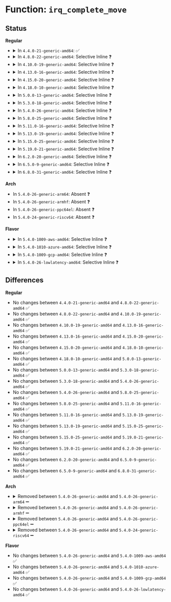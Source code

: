 # Function: <code>irq_complete_move</code>

## Status
<b>Regular</b>
<ul>
<li>
<details>
<summary>In <code>4.4.0-21-generic-amd64</code>: ✅</summary>

```c
void irq_complete_move(struct irq_cfg * cfg)
```

```json
{
  "name": "irq_complete_move",
  "collision_type": "Unique Global",
  "inline_type": "No",
  "funcs": [
    {
      "addr": 18446744071579196160,
      "name": "irq_complete_move",
      "external": true,
      "loc": "arch/x86/kernel/apic/vector.c:652",
      "file": "arch/x86/kernel/apic/vector.c",
      "inline": "seen, unknown",
      "caller_inline": [],
      "caller_func": [
        "arch/x86/kernel/apic/vector.c:apic_ack_edge",
        "arch/x86/kernel/apic/io_apic.c:ioapic_ack_level"
      ]
    }
  ],
  "symbols": [
    {
      "addr": 18446744071579196160,
      "name": "irq_complete_move",
      "section": ".text",
      "bind": "STB_GLOBAL",
      "size": 37
    }
  ]
}
```
</details>
</li>
<li>
<details>
<summary>In <code>4.8.0-22-generic-amd64</code>: Selective Inline ❓</summary>

```c
void irq_complete_move(struct irq_cfg * cfg)
```

```json
{
  "name": "irq_complete_move",
  "collision_type": "Unique Global",
  "inline_type": "Selective",
  "funcs": [
    {
      "addr": 18446744071579195223,
      "name": "irq_complete_move",
      "external": true,
      "loc": "arch/x86/kernel/apic/vector.c:654",
      "file": "arch/x86/kernel/apic/vector.c",
      "inline": "not declared, inlined",
      "caller_inline": [
        "arch/x86/kernel/apic/vector.c:apic_ack_edge"
      ],
      "caller_func": [
        "arch/x86/kernel/apic/io_apic.c:ioapic_ack_level"
      ]
    }
  ],
  "symbols": [
    {
      "addr": 18446744071579196784,
      "name": "irq_complete_move",
      "section": ".text",
      "bind": "STB_GLOBAL",
      "size": 30
    }
  ]
}
```
</details>
</li>
<li>
<details>
<summary>In <code>4.10.0-19-generic-amd64</code>: Selective Inline ❓</summary>

```c
void irq_complete_move(struct irq_cfg * cfg)
```

```json
{
  "name": "irq_complete_move",
  "collision_type": "Unique Global",
  "inline_type": "Selective",
  "funcs": [
    {
      "addr": 18446744071579207383,
      "name": "irq_complete_move",
      "external": true,
      "loc": "arch/x86/kernel/apic/vector.c:654",
      "file": "arch/x86/kernel/apic/vector.c",
      "inline": "not declared, inlined",
      "caller_inline": [
        "arch/x86/kernel/apic/vector.c:apic_ack_edge"
      ],
      "caller_func": [
        "arch/x86/kernel/apic/io_apic.c:ioapic_ack_level"
      ]
    }
  ],
  "symbols": [
    {
      "addr": 18446744071579208464,
      "name": "irq_complete_move",
      "section": ".text",
      "bind": "STB_GLOBAL",
      "size": 30
    }
  ]
}
```
</details>
</li>
<li>
<details>
<summary>In <code>4.13.0-16-generic-amd64</code>: Selective Inline ❓</summary>

```c
void irq_complete_move(struct irq_cfg * cfg)
```

```json
{
  "name": "irq_complete_move",
  "collision_type": "Unique Global",
  "inline_type": "Selective",
  "funcs": [
    {
      "addr": 18446744071579203263,
      "name": "irq_complete_move",
      "external": true,
      "loc": "arch/x86/kernel/apic/vector.c:675",
      "file": "arch/x86/kernel/apic/vector.c",
      "inline": "not declared, inlined",
      "caller_inline": [
        "arch/x86/kernel/apic/vector.c:apic_ack_edge"
      ],
      "caller_func": [
        "arch/x86/kernel/apic/io_apic.c:ioapic_ack_level"
      ]
    }
  ],
  "symbols": [
    {
      "addr": 18446744071579206000,
      "name": "irq_complete_move",
      "section": ".text",
      "bind": "STB_GLOBAL",
      "size": 30
    }
  ]
}
```
</details>
</li>
<li>
<details>
<summary>In <code>4.15.0-20-generic-amd64</code>: Selective Inline ❓</summary>

```c
void irq_complete_move(struct irq_cfg * cfg)
```

```json
{
  "name": "irq_complete_move",
  "collision_type": "Unique Global",
  "inline_type": "Selective",
  "funcs": [
    {
      "addr": 18446744071579220607,
      "name": "irq_complete_move",
      "external": true,
      "loc": "arch/x86/kernel/apic/vector.c:912",
      "file": "arch/x86/kernel/apic/vector.c",
      "inline": "not declared, inlined",
      "caller_inline": [
        "arch/x86/kernel/apic/vector.c:apic_ack_edge"
      ],
      "caller_func": [
        "arch/x86/kernel/apic/io_apic.c:ioapic_ack_level"
      ]
    }
  ],
  "symbols": [
    {
      "addr": 18446744071579223664,
      "name": "irq_complete_move",
      "section": ".text",
      "bind": "STB_GLOBAL",
      "size": 30
    }
  ]
}
```
</details>
</li>
<li>
<details>
<summary>In <code>4.18.0-10-generic-amd64</code>: Selective Inline ❓</summary>

```c
void irq_complete_move(struct irq_cfg * cfg)
```

```json
{
  "name": "irq_complete_move",
  "collision_type": "Unique Global",
  "inline_type": "Selective",
  "funcs": [
    {
      "addr": 18446744071579235978,
      "name": "irq_complete_move",
      "external": true,
      "loc": "arch/x86/kernel/apic/vector.c:928",
      "file": "arch/x86/kernel/apic/vector.c",
      "inline": "not declared, inlined",
      "caller_inline": [
        "arch/x86/kernel/apic/vector.c:apic_ack_edge"
      ],
      "caller_func": [
        "arch/x86/kernel/apic/io_apic.c:ioapic_ack_level"
      ]
    }
  ],
  "symbols": [
    {
      "addr": 18446744071579236048,
      "name": "irq_complete_move",
      "section": ".text",
      "bind": "STB_GLOBAL",
      "size": 30
    }
  ]
}
```
</details>
</li>
<li>
<details>
<summary>In <code>5.0.0-13-generic-amd64</code>: Selective Inline ❓</summary>

```c
void irq_complete_move(struct irq_cfg * cfg)
```

```json
{
  "name": "irq_complete_move",
  "collision_type": "Unique Global",
  "inline_type": "Selective",
  "funcs": [
    {
      "addr": 18446744071579259642,
      "name": "irq_complete_move",
      "external": true,
      "loc": "arch/x86/kernel/apic/vector.c:919",
      "file": "arch/x86/kernel/apic/vector.c",
      "inline": "not declared, inlined",
      "caller_inline": [
        "arch/x86/kernel/apic/vector.c:apic_ack_edge"
      ],
      "caller_func": [
        "arch/x86/kernel/apic/io_apic.c:ioapic_ack_level"
      ]
    }
  ],
  "symbols": [
    {
      "addr": 18446744071579259712,
      "name": "irq_complete_move",
      "section": ".text",
      "bind": "STB_GLOBAL",
      "size": 30
    }
  ]
}
```
</details>
</li>
<li>
<details>
<summary>In <code>5.3.0-18-generic-amd64</code>: Selective Inline ❓</summary>

```c
void irq_complete_move(struct irq_cfg * cfg)
```

```json
{
  "name": "irq_complete_move",
  "collision_type": "Unique Global",
  "inline_type": "Selective",
  "funcs": [
    {
      "addr": 18446744071579273691,
      "name": "irq_complete_move",
      "external": true,
      "loc": "arch/x86/kernel/apic/vector.c:916",
      "file": "arch/x86/kernel/apic/vector.c",
      "inline": "not declared, inlined",
      "caller_inline": [
        "arch/x86/kernel/apic/vector.c:apic_ack_edge"
      ],
      "caller_func": [
        "arch/x86/kernel/apic/io_apic.c:ioapic_ack_level"
      ]
    }
  ],
  "symbols": [
    {
      "addr": 18446744071579273760,
      "name": "irq_complete_move",
      "section": ".text",
      "bind": "STB_GLOBAL",
      "size": 30
    }
  ]
}
```
</details>
</li>
<li>
<details>
<summary>In <code>5.4.0-26-generic-amd64</code>: Selective Inline ❓</summary>

```c
void irq_complete_move(struct irq_cfg * cfg)
```

```json
{
  "name": "irq_complete_move",
  "collision_type": "Unique Global",
  "inline_type": "Selective",
  "funcs": [
    {
      "addr": 18446744071579276107,
      "name": "irq_complete_move",
      "external": true,
      "loc": "arch/x86/kernel/apic/vector.c:927",
      "file": "arch/x86/kernel/apic/vector.c",
      "inline": "not declared, inlined",
      "caller_inline": [
        "arch/x86/kernel/apic/vector.c:apic_ack_edge"
      ],
      "caller_func": [
        "arch/x86/kernel/apic/io_apic.c:ioapic_ack_level"
      ]
    }
  ],
  "symbols": [
    {
      "addr": 18446744071579276176,
      "name": "irq_complete_move",
      "section": ".text",
      "bind": "STB_GLOBAL",
      "size": 30
    }
  ]
}
```
</details>
</li>
<li>
<details>
<summary>In <code>5.8.0-25-generic-amd64</code>: Selective Inline ❓</summary>

```c
void irq_complete_move(struct irq_cfg * cfg)
```

```json
{
  "name": "irq_complete_move",
  "collision_type": "Unique Global",
  "inline_type": "Selective",
  "funcs": [
    {
      "addr": 18446744071579298870,
      "name": "irq_complete_move",
      "external": true,
      "loc": "arch/x86/kernel/apic/vector.c:914",
      "file": "arch/x86/kernel/apic/vector.c",
      "inline": "not declared, inlined",
      "caller_inline": [
        "arch/x86/kernel/apic/vector.c:apic_ack_edge",
        "arch/x86/kernel/apic/vector.c:apic_ack_edge"
      ],
      "caller_func": [
        "arch/x86/kernel/apic/io_apic.c:ioapic_ack_level"
      ]
    }
  ],
  "symbols": [
    {
      "addr": 18446744071579304784,
      "name": "irq_complete_move",
      "section": ".text",
      "bind": "STB_GLOBAL",
      "size": 35
    }
  ]
}
```
</details>
</li>
<li>
<details>
<summary>In <code>5.11.0-16-generic-amd64</code>: Selective Inline ❓</summary>

```c
void irq_complete_move(struct irq_cfg * cfg)
```

```json
{
  "name": "irq_complete_move",
  "collision_type": "Unique Global",
  "inline_type": "Selective",
  "funcs": [
    {
      "addr": 18446744071579304518,
      "name": "irq_complete_move",
      "external": true,
      "loc": "arch/x86/kernel/apic/vector.c:966",
      "file": "arch/x86/kernel/apic/vector.c",
      "inline": "not declared, inlined",
      "caller_inline": [
        "arch/x86/kernel/apic/vector.c:apic_ack_edge",
        "arch/x86/kernel/apic/vector.c:apic_ack_edge"
      ],
      "caller_func": [
        "arch/x86/kernel/apic/io_apic.c:ioapic_ack_level"
      ]
    }
  ],
  "symbols": [
    {
      "addr": 18446744071579310256,
      "name": "irq_complete_move",
      "section": ".text",
      "bind": "STB_GLOBAL",
      "size": 35
    }
  ]
}
```
</details>
</li>
<li>
<details>
<summary>In <code>5.13.0-19-generic-amd64</code>: Selective Inline ❓</summary>

```c
void irq_complete_move(struct irq_cfg * cfg)
```

```json
{
  "name": "irq_complete_move",
  "collision_type": "Unique Global",
  "inline_type": "Selective",
  "funcs": [
    {
      "addr": 18446744071579311910,
      "name": "irq_complete_move",
      "external": true,
      "loc": "arch/x86/kernel/apic/vector.c:999",
      "file": "arch/x86/kernel/apic/vector.c",
      "inline": "not declared, inlined",
      "caller_inline": [
        "arch/x86/kernel/apic/vector.c:apic_ack_edge",
        "arch/x86/kernel/apic/vector.c:apic_ack_edge"
      ],
      "caller_func": [
        "arch/x86/kernel/apic/io_apic.c:ioapic_ack_level"
      ]
    }
  ],
  "symbols": [
    {
      "addr": 18446744071579313072,
      "name": "irq_complete_move",
      "section": ".text",
      "bind": "STB_GLOBAL",
      "size": 35
    }
  ]
}
```
</details>
</li>
<li>
<details>
<summary>In <code>5.15.0-25-generic-amd64</code>: Selective Inline ❓</summary>

```c
void irq_complete_move(struct irq_cfg * cfg)
```

```json
{
  "name": "irq_complete_move",
  "collision_type": "Unique Global",
  "inline_type": "Selective",
  "funcs": [
    {
      "addr": 18446744071579360582,
      "name": "irq_complete_move",
      "external": true,
      "loc": "arch/x86/kernel/apic/vector.c:999",
      "file": "arch/x86/kernel/apic/vector.c",
      "inline": "not declared, inlined",
      "caller_inline": [
        "arch/x86/kernel/apic/vector.c:apic_ack_edge",
        "arch/x86/kernel/apic/vector.c:apic_ack_edge"
      ],
      "caller_func": [
        "arch/x86/kernel/apic/io_apic.c:ioapic_ack_level"
      ]
    }
  ],
  "symbols": [
    {
      "addr": 18446744071579361936,
      "name": "irq_complete_move",
      "section": ".text",
      "bind": "STB_GLOBAL",
      "size": 35
    }
  ]
}
```
</details>
</li>
<li>
<details>
<summary>In <code>5.19.0-21-generic-amd64</code>: Selective Inline ❓</summary>

```c
void irq_complete_move(struct irq_cfg * cfg)
```

```json
{
  "name": "irq_complete_move",
  "collision_type": "Unique Global",
  "inline_type": "Selective",
  "funcs": [
    {
      "addr": 18446744071579418165,
      "name": "irq_complete_move",
      "external": true,
      "loc": "arch/x86/kernel/apic/vector.c:999",
      "file": "arch/x86/kernel/apic/vector.c",
      "inline": "not declared, inlined",
      "caller_inline": [
        "arch/x86/kernel/apic/vector.c:apic_ack_edge",
        "arch/x86/kernel/apic/vector.c:apic_ack_edge"
      ],
      "caller_func": [
        "arch/x86/kernel/apic/io_apic.c:ioapic_ack_level"
      ]
    }
  ],
  "symbols": [
    {
      "addr": 18446744071579425056,
      "name": "irq_complete_move",
      "section": ".text",
      "bind": "STB_GLOBAL",
      "size": 51
    }
  ]
}
```
</details>
</li>
<li>
<details>
<summary>In <code>6.2.0-20-generic-amd64</code>: Selective Inline ❓</summary>

```c
void irq_complete_move(struct irq_cfg * cfg)
```

```json
{
  "name": "irq_complete_move",
  "collision_type": "Unique Global",
  "inline_type": "Selective",
  "funcs": [
    {
      "addr": 18446744071579501365,
      "name": "irq_complete_move",
      "external": true,
      "loc": "arch/x86/kernel/apic/vector.c:995",
      "file": "arch/x86/kernel/apic/vector.c",
      "inline": "not declared, inlined",
      "caller_inline": [
        "arch/x86/kernel/apic/vector.c:apic_ack_edge",
        "arch/x86/kernel/apic/vector.c:apic_ack_edge"
      ],
      "caller_func": [
        "arch/x86/kernel/apic/io_apic.c:ioapic_ack_level"
      ]
    }
  ],
  "symbols": [
    {
      "addr": 18446744071579508816,
      "name": "irq_complete_move",
      "section": ".text",
      "bind": "STB_GLOBAL",
      "size": 51
    }
  ]
}
```
</details>
</li>
<li>
<details>
<summary>In <code>6.5.0-9-generic-amd64</code>: Selective Inline ❓</summary>

```c
void irq_complete_move(struct irq_cfg * cfg)
```

```json
{
  "name": "irq_complete_move",
  "collision_type": "Unique Global",
  "inline_type": "Selective",
  "funcs": [
    {
      "addr": 18446744071579513525,
      "name": "irq_complete_move",
      "external": true,
      "loc": "arch/x86/kernel/apic/vector.c:995",
      "file": "arch/x86/kernel/apic/vector.c",
      "inline": "not declared, inlined",
      "caller_inline": [
        "arch/x86/kernel/apic/vector.c:apic_ack_edge",
        "arch/x86/kernel/apic/vector.c:apic_ack_edge"
      ],
      "caller_func": [
        "arch/x86/kernel/apic/io_apic.c:ioapic_ack_level"
      ]
    }
  ],
  "symbols": [
    {
      "addr": 18446744071579521072,
      "name": "irq_complete_move",
      "section": ".text",
      "bind": "STB_GLOBAL",
      "size": 51
    }
  ]
}
```
</details>
</li>
<li>
<details>
<summary>In <code>6.8.0-31-generic-amd64</code>: Selective Inline ❓</summary>

```c
void irq_complete_move(struct irq_cfg * cfg)
```

```json
{
  "name": "irq_complete_move",
  "collision_type": "Unique Global",
  "inline_type": "Selective",
  "funcs": [
    {
      "addr": 18446744071579542005,
      "name": "irq_complete_move",
      "external": true,
      "loc": "arch/x86/kernel/apic/vector.c:1053",
      "file": "arch/x86/kernel/apic/vector.c",
      "inline": "not declared, inlined",
      "caller_inline": [
        "arch/x86/kernel/apic/vector.c:apic_ack_edge",
        "arch/x86/kernel/apic/vector.c:apic_ack_edge"
      ],
      "caller_func": [
        "arch/x86/kernel/apic/io_apic.c:ioapic_ack_level"
      ]
    }
  ],
  "symbols": [
    {
      "addr": 18446744071579549888,
      "name": "irq_complete_move",
      "section": ".text",
      "bind": "STB_GLOBAL",
      "size": 51
    }
  ]
}
```
</details>
</li>
</ul>
<b>Arch</b>
<ul>
<li>
In <code>5.4.0-26-generic-arm64</code>: Absent ❓
</li>
<li>
In <code>5.4.0-26-generic-armhf</code>: Absent ❓
</li>
<li>
In <code>5.4.0-26-generic-ppc64el</code>: Absent ❓
</li>
<li>
In <code>5.4.0-24-generic-riscv64</code>: Absent ❓
</li>
</ul>
<b>Flavor</b>
<ul>
<li>
<details>
<summary>In <code>5.4.0-1009-aws-amd64</code>: Selective Inline ❓</summary>

```c
void irq_complete_move(struct irq_cfg * cfg)
```

```json
{
  "name": "irq_complete_move",
  "collision_type": "Unique Global",
  "inline_type": "Selective",
  "funcs": [
    {
      "addr": 18446744071579274811,
      "name": "irq_complete_move",
      "external": true,
      "loc": "arch/x86/kernel/apic/vector.c:927",
      "file": "arch/x86/kernel/apic/vector.c",
      "inline": "not declared, inlined",
      "caller_inline": [
        "arch/x86/kernel/apic/vector.c:apic_ack_edge"
      ],
      "caller_func": [
        "arch/x86/kernel/apic/io_apic.c:ioapic_ack_level"
      ]
    }
  ],
  "symbols": [
    {
      "addr": 18446744071579274880,
      "name": "irq_complete_move",
      "section": ".text",
      "bind": "STB_GLOBAL",
      "size": 30
    }
  ]
}
```
</details>
</li>
<li>
<details>
<summary>In <code>5.4.0-1010-azure-amd64</code>: Selective Inline ❓</summary>

```c
void irq_complete_move(struct irq_cfg * cfg)
```

```json
{
  "name": "irq_complete_move",
  "collision_type": "Unique Global",
  "inline_type": "Selective",
  "funcs": [
    {
      "addr": 18446744071579210155,
      "name": "irq_complete_move",
      "external": true,
      "loc": "arch/x86/kernel/apic/vector.c:927",
      "file": "arch/x86/kernel/apic/vector.c",
      "inline": "not declared, inlined",
      "caller_inline": [
        "arch/x86/kernel/apic/vector.c:apic_ack_edge"
      ],
      "caller_func": [
        "arch/x86/kernel/apic/io_apic.c:ioapic_ack_level"
      ]
    }
  ],
  "symbols": [
    {
      "addr": 18446744071579210224,
      "name": "irq_complete_move",
      "section": ".text",
      "bind": "STB_GLOBAL",
      "size": 30
    }
  ]
}
```
</details>
</li>
<li>
<details>
<summary>In <code>5.4.0-1009-gcp-amd64</code>: Selective Inline ❓</summary>

```c
void irq_complete_move(struct irq_cfg * cfg)
```

```json
{
  "name": "irq_complete_move",
  "collision_type": "Unique Global",
  "inline_type": "Selective",
  "funcs": [
    {
      "addr": 18446744071579276011,
      "name": "irq_complete_move",
      "external": true,
      "loc": "arch/x86/kernel/apic/vector.c:927",
      "file": "arch/x86/kernel/apic/vector.c",
      "inline": "not declared, inlined",
      "caller_inline": [
        "arch/x86/kernel/apic/vector.c:apic_ack_edge"
      ],
      "caller_func": [
        "arch/x86/kernel/apic/io_apic.c:ioapic_ack_level"
      ]
    }
  ],
  "symbols": [
    {
      "addr": 18446744071579276080,
      "name": "irq_complete_move",
      "section": ".text",
      "bind": "STB_GLOBAL",
      "size": 30
    }
  ]
}
```
</details>
</li>
<li>
<details>
<summary>In <code>5.4.0-26-lowlatency-amd64</code>: Selective Inline ❓</summary>

```c
void irq_complete_move(struct irq_cfg * cfg)
```

```json
{
  "name": "irq_complete_move",
  "collision_type": "Unique Global",
  "inline_type": "Selective",
  "funcs": [
    {
      "addr": 18446744071579281899,
      "name": "irq_complete_move",
      "external": true,
      "loc": "arch/x86/kernel/apic/vector.c:927",
      "file": "arch/x86/kernel/apic/vector.c",
      "inline": "not declared, inlined",
      "caller_inline": [
        "arch/x86/kernel/apic/vector.c:apic_ack_edge"
      ],
      "caller_func": [
        "arch/x86/kernel/apic/io_apic.c:ioapic_ack_level"
      ]
    }
  ],
  "symbols": [
    {
      "addr": 18446744071579281968,
      "name": "irq_complete_move",
      "section": ".text",
      "bind": "STB_GLOBAL",
      "size": 30
    }
  ]
}
```
</details>
</li>
</ul>

## Differences
<b>Regular</b>
<ul>
<li>
No changes between <code>4.4.0-21-generic-amd64</code> and <code>4.8.0-22-generic-amd64</code> ✅
</li>
<li>
No changes between <code>4.8.0-22-generic-amd64</code> and <code>4.10.0-19-generic-amd64</code> ✅
</li>
<li>
No changes between <code>4.10.0-19-generic-amd64</code> and <code>4.13.0-16-generic-amd64</code> ✅
</li>
<li>
No changes between <code>4.13.0-16-generic-amd64</code> and <code>4.15.0-20-generic-amd64</code> ✅
</li>
<li>
No changes between <code>4.15.0-20-generic-amd64</code> and <code>4.18.0-10-generic-amd64</code> ✅
</li>
<li>
No changes between <code>4.18.0-10-generic-amd64</code> and <code>5.0.0-13-generic-amd64</code> ✅
</li>
<li>
No changes between <code>5.0.0-13-generic-amd64</code> and <code>5.3.0-18-generic-amd64</code> ✅
</li>
<li>
No changes between <code>5.3.0-18-generic-amd64</code> and <code>5.4.0-26-generic-amd64</code> ✅
</li>
<li>
No changes between <code>5.4.0-26-generic-amd64</code> and <code>5.8.0-25-generic-amd64</code> ✅
</li>
<li>
No changes between <code>5.8.0-25-generic-amd64</code> and <code>5.11.0-16-generic-amd64</code> ✅
</li>
<li>
No changes between <code>5.11.0-16-generic-amd64</code> and <code>5.13.0-19-generic-amd64</code> ✅
</li>
<li>
No changes between <code>5.13.0-19-generic-amd64</code> and <code>5.15.0-25-generic-amd64</code> ✅
</li>
<li>
No changes between <code>5.15.0-25-generic-amd64</code> and <code>5.19.0-21-generic-amd64</code> ✅
</li>
<li>
No changes between <code>5.19.0-21-generic-amd64</code> and <code>6.2.0-20-generic-amd64</code> ✅
</li>
<li>
No changes between <code>6.2.0-20-generic-amd64</code> and <code>6.5.0-9-generic-amd64</code> ✅
</li>
<li>
No changes between <code>6.5.0-9-generic-amd64</code> and <code>6.8.0-31-generic-amd64</code> ✅
</li>
</ul>
<b>Arch</b>
<ul>
<li>
<details>
<summary>Removed between <code>5.4.0-26-generic-amd64</code> and <code>5.4.0-26-generic-arm64</code> ➖</summary>

```c
void irq_complete_move(struct irq_cfg * cfg)
```
</details>
</li>
<li>
<details>
<summary>Removed between <code>5.4.0-26-generic-amd64</code> and <code>5.4.0-26-generic-armhf</code> ➖</summary>

```c
void irq_complete_move(struct irq_cfg * cfg)
```
</details>
</li>
<li>
<details>
<summary>Removed between <code>5.4.0-26-generic-amd64</code> and <code>5.4.0-26-generic-ppc64el</code> ➖</summary>

```c
void irq_complete_move(struct irq_cfg * cfg)
```
</details>
</li>
<li>
<details>
<summary>Removed between <code>5.4.0-26-generic-amd64</code> and <code>5.4.0-24-generic-riscv64</code> ➖</summary>

```c
void irq_complete_move(struct irq_cfg * cfg)
```
</details>
</li>
</ul>
<b>Flavor</b>
<ul>
<li>
No changes between <code>5.4.0-26-generic-amd64</code> and <code>5.4.0-1009-aws-amd64</code> ✅
</li>
<li>
No changes between <code>5.4.0-26-generic-amd64</code> and <code>5.4.0-1010-azure-amd64</code> ✅
</li>
<li>
No changes between <code>5.4.0-26-generic-amd64</code> and <code>5.4.0-1009-gcp-amd64</code> ✅
</li>
<li>
No changes between <code>5.4.0-26-generic-amd64</code> and <code>5.4.0-26-lowlatency-amd64</code> ✅
</li>
</ul>

